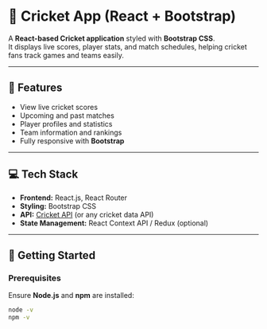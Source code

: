# 🏏 Cricket App (React + Bootstrap)

A **React-based Cricket application** styled with **Bootstrap CSS**.  
It displays live scores, player stats, and match schedules, helping cricket fans track games and teams easily.

---

## 🌟 Features

- View live cricket scores  
- Upcoming and past matches  
- Player profiles and statistics  
- Team information and rankings  
- Fully responsive with **Bootstrap**  

---

## 💻 Tech Stack

- **Frontend:** React.js, React Router  
- **Styling:** Bootstrap CSS  
- **API:** [Cricket API](https://www.cricapi.com/) (or any cricket data API)  
- **State Management:** React Context API / Redux (optional)  

---

## 🚀 Getting Started

### Prerequisites

Ensure **Node.js** and **npm** are installed:

```bash
node -v
npm -v
